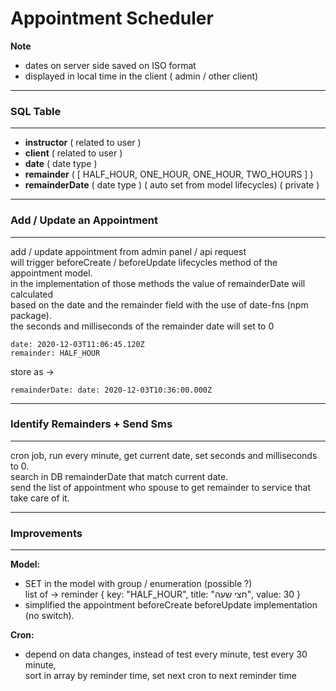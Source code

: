# Appointment Scheduler

**Note**

- dates on server side saved on ISO format
- displayed in local time in the client ( admin / other client)

<hr/>

### SQL Table

<hr/>

- **instructor** ( related to user )
- **client** ( related to user )
- **date** ( date type )
- **remainder** ( [ HALF_HOUR, ONE_HOUR, ONE_HOUR, TWO_HOURS ] )
- **remainderDate** ( date type ) ( auto set from model lifecycles) ( private )

<hr/>

### Add / Update an Appointment

<hr/>

add / update appointment from admin panel / api request  
will trigger beforeCreate / beforeUpdate lifecycles method of the appointment model.  
in the implementation of those methods the value of remainderDate will calculated  
based on the date and the remainder field with the use of date-fns (npm package).  
the seconds and milliseconds of the remainder date will set to 0

```
date: 2020-12-03T11:06:45.120Z
remainder: HALF_HOUR
```

store as ->

```
remainderDate: date: 2020-12-03T10:36:00.000Z
```

<hr/>

### Identify Remainders + Send Sms

<hr/>

cron job, run every minute, get current date, set seconds and milliseconds to 0.  
search in DB remainderDate that match current date.  
send the list of appointment who spouse to get remainder to service that take care of it.

<hr/>
 
 ### Improvements
 
<hr/>

**Model:**

- SET in the model with group / enumeration (possible ?)  
  list of -> reminder { key: "HALF_HOUR", title: "חצי שעה", value: 30 }
- simplified the appointment beforeCreate beforeUpdate implementation (no switch).

**Cron:**

- depend on data changes, instead of test every minute, test every 30 minute,  
  sort in array by reminder time, set next cron to next reminder time

